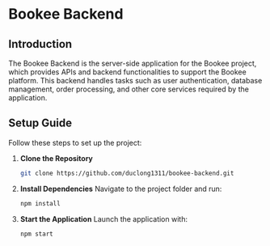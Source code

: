 # Bookee Backend

## Introduction
The Bookee Backend is the server-side application for the Bookee project, which provides APIs and backend functionalities to support the Bookee platform. This backend handles tasks such as user authentication, database management, order processing, and other core services required by the application.

## Setup Guide

Follow these steps to set up the project:

1. **Clone the Repository**
   ```bash
   git clone https://github.com/duclong1311/bookee-backend.git
   ```

2. **Install Dependencies**
   Navigate to the project folder and run:
   ```bash
   npm install
   ```

3. **Start the Application**
   Launch the application with:
   ```bash
   npm start
   ```
